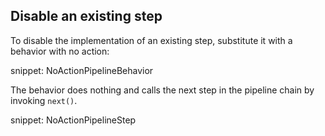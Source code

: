 ﻿## Disable an existing step

To disable the implementation of an existing step, substitute it with a behavior with no action:

snippet: NoActionPipelineBehavior

The behavior does nothing and calls the next step in the pipeline chain by invoking `next()`.

snippet: NoActionPipelineStep
